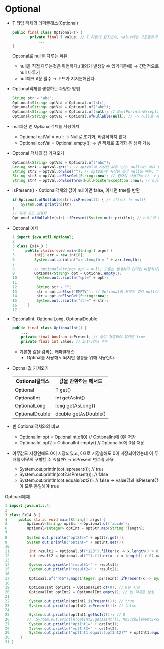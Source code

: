 # Optional

- T 타입 객체의 래퍼글래스(Optional<T>)
    
    ```java
    public final class Optional<T> {
    		private final T value; // T 타입의 참조변수, value에는 모든종류의 객체 저장 가능!(null도 저장가능)
    			...
    }
    ```
    
    Optional로 null을 다루는 이유
    
    - null을 직접 다루는것은 위험하다.(예외가 발생할 수 있기때문에) → 간접적으로 null 다루기
    - null체크 if문 필수 → 코드가 지저분해진다.
- Optional<T>객체를 생성하는 다양한 방법
    
    ```java
    String str = "abc";
    Optional<String> optVal = Optional.of(str);
    Optional<String> optVal = Optioanl.of("abc");
    Optional<String> optVal = Optional.of(null); // NullPorinterException 발생
    Optional<String> optVal = Optional.ofNullable(null); // -> null을 저장할 수 있는 Optional
    ```
    
- null대신 빈 Optional<T>객체를 사용하자
    - Optional<String> optVal = null; → Null로 초기화, 바람직하지 않다.
    - Optional<String> optVal = Optional.<String>empty(); → 빈 객체로 초기화 <String>은 생략 가능
- Optional<T> 객체의 값 가져오기
    
    ```java
    Optional<String> optVal = Optional.of("abc");
    String str1 = optVal.get(); // optVal에 저장된 값을 반환, null이면 예외 발생
    String str2 = optVal.orElse(""); // optVal에 저장된 값이 null일 때는, ""를 반환
    String str3 = optVal.orElseGet(String::new); // 람다식 사용가능 () -> new String()
    String str4 = optVal.orElseThrow(NullPointerException::new); // null이면 예외 발생
    ```
    
- isPresent() - Optional객체의 값이 null이면 false, 아니면 true를 반환
    
    ```java
    if(Optional.ofNullable(str).isPresent()) { // if(str != null)
    	System.out.println(str)
    }
    // 위에 코드 간결화
    Optional.ofNullable(str).ifPresent(System.out::println); // null이 아닐때만 작업을 수행
    ```
    
- Optional 예제
    
    ```java
    1 import java.util.Optional;
    2
    3 class Ex14_0 {
    4     public static void main(String[] args) {
    5         int[] arr = new int[0];
    6         System.out.println("arr.length = " + arr.length);
    7
    8         // Optional<String> opt = null; 오류는 발생하지 않지만 바람직하진 않다.
    9         Optional<String> opt = Optional.empty();
    10         System.out.println("opt=" + opt);
    11
    12         String str = "";
    13         str = opt.orElse("EMPTY"); // Optional에 저장된 값이 null이면 EMPTY 반환
    14         str = opt.orElseGet(String::new);
    15         System.out.println("str=" + str);
    16     }
    17 }
    ```
    
- OptionalInt, OptionalLong, OptionalDouble
    
    ```java
    public final class OptionalInt() {
    	...
    	private final boolean isPresent; // 값이 저장되어 있으면 true
    	private final int value; // int타입의 변수
    ```
    
    - 기본형 값을 감싸는 래퍼클래스
        - Optinal<T>를 사용해도 되지만 성능을 위해 사용한다.
- Optinal 값 가져오기
    
    
    | Optional클래스 | 값을 반환하는 메서드 |
    | --- | --- |
    | Optional<T> | T get() |
    | OptionalInt | int getAsInt() |
    | OptionalLong | long getAsLong() |
    | OptionalDouble | double getAsDouble() |
- 빈 Optional객체와의 비교
    - OptionalInt opt = OptionalInt.of(0) // OptionalInt에 0을 저장
    - OptionalInt opt2 = OptionalInt.empty() // OptionalInt에 0을 저장
- 아무값도 저장안해도 0이 저장되있고, 0으로 저장을해도 0이 저장되어있는데 이 두개를 어떻게 구별할 수 있을까? → isPresent 변수를 사용
    - System.out.println(opt.ispresent()); // true
    - System.out.println(opt2.isPresent()); // false
    - System.out.println(opt.equals(opt2)); // false → value값과 isPresent값이 모두 동일해야 true

Optioanl예제

```java
1 import java.util.*;
2
3 class Ex14_8 {
4     public static void main(String[] args) {
5         Optional<String> optStr = Optional.of("abcde");
6         Optional<Integer> optInt = optStr.map(String::length);
7
8         System.out.println("optStr=" + optStr.get());
9         System.out.println("optInt=" + optInt.get());
10
11         int result1 = Optional.of("123").filter(x -> x.length() > 0).map(Integer::parseInt).get();
12         int result2 = Optional.of("").filter(x -> x.length() > 0).map(Integer::parseInt).orElse(-1);
13
14         System.out.println("result1=" + result1);
15         System.out.println("result2=" + result2);
16
17         Optional.of("456").map(Integer::parseInt).ifPresent(x -> System.out.printf("result3 = %d%n", x));
18
19         OptionalInt optInt1 = OptionalInt.of(0); // 0을 저장
20         OptionalInt optInt2 = OptionalInt.empty(); // 빈 객체를 생성
21
22         System.out.println(optInt1.isPresent()); // true
23         System.out.println(optInt2.isPresent()); // false
24
25         System.out.println(optInt1.getAsInt()); // 0
26        //  System.out.println(optInt2.getAsInt()); NoSuchElementException
27         System.out.println("optInt1=" + optInt1);
28         System.out.println("optInt2=" + optInt2);
29         System.out.println("optInt1.equals(optInt2)?" + optInt1.equals(optInt));
30     }
31 }
```

